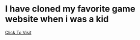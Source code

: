 <h1>I have cloned my favorite game website when i was a kid</h1>

<a href="https://kutaykoray.github.io/FrivClone/">Click To Visit</a>
